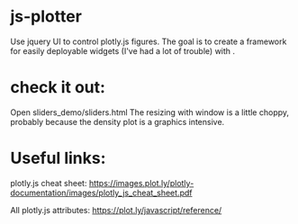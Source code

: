 # js-plotter
Use jquery UI to control plotly.js figures. The goal is to create a framework for easily deployable widgets (I've had a lot of trouble) with .

# check it out:
Open sliders_demo/sliders.html
The resizing with window is a little choppy, probably because the density plot is a graphics intensive.

# Useful links:
plotly.js cheat sheet:
https://images.plot.ly/plotly-documentation/images/plotly_js_cheat_sheet.pdf

All plotly.js attributes:
https://plot.ly/javascript/reference/
